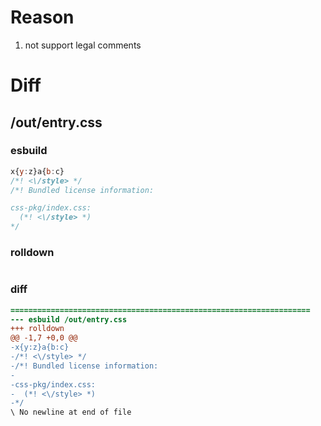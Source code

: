# Reason
1. not support legal comments
# Diff
## /out/entry.css
### esbuild
```js
x{y:z}a{b:c}
/*! <\/style> */
/*! Bundled license information:

css-pkg/index.css:
  (*! <\/style> *)
*/
```
### rolldown
```js

```
### diff
```diff
===================================================================
--- esbuild	/out/entry.css
+++ rolldown	
@@ -1,7 +0,0 @@
-x{y:z}a{b:c}
-/*! <\/style> */
-/*! Bundled license information:
-
-css-pkg/index.css:
-  (*! <\/style> *)
-*/
\ No newline at end of file

```